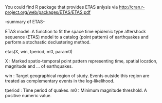 You could find R package that provides ETAS anlysis via http://cran.r-project.org/web/packages/ETAS/ETAS.pdf

-summary of ETAS-


ETAS model: A function to ﬁt the space time epidemic type aftershock sequence (ETAS) model to a catalog (point pattern) of earthquakes and perform a stochastic declustering method.

etas(X, win, tperiod, m0, param0)

X : Marked spatio-temporal point pattern  representing time, spatial location, magnitude and ... of earthquakes.

win : Target geographical region of study. Events outside this region are treated as complementary events in the log-likelihood.

tperiod : Time period of quakes.
m0 : Minimum magnitude threshold. A positive numeric value.
